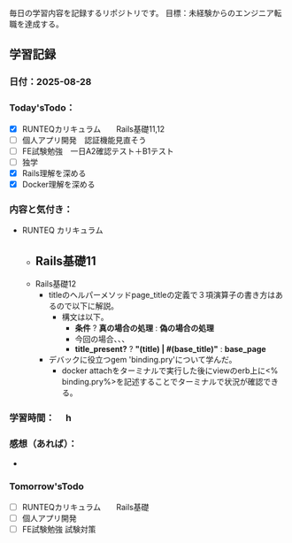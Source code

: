 毎日の学習内容を記録するリポジトリです。
目標：未経験からのエンジニア転職を達成する。

## 学習記録
### 日付：2025-08-28
### Today'sTodo：
- [x] RUNTEQカリキュラム　　Rails基礎11,12
- [ ] 個人アプリ開発　認証機能見直そう
- [ ] FE試験勉強　一日A2確認テスト＋B1テスト
- [ ] 独学
- [x] Rails理解を深める
- [x] Docker理解を深める　
### 内容と気付き：
- RUNTEQ カリキュラム　
    - Rails基礎11
        - 
    - Rails基礎12
        - titleのヘルパーメソッドpage_titleの定義で３項演算子の書き方はあるので以下に解説。
            - 構文は以下。
                - **条件** ?  **真の場合の処理** : **偽の場合の処理**
                - 今回の場合、、、
                - **title_present?** ? **"(title) | #(base_title)"** : **base_page**
        - デバックに役立つgem 'binding.pry'について学んだ。
            - docker attachをターミナルで実行した後にviewのerb上に<% binding.pry%>を記述することでターミナルで状況が確認できる。

### 学習時間：　  h
### 感想（あれば）：
- 
### Tomorrow'sTodo
- [ ] RUNTEQカリキュラム　　Rails基礎
- [ ] 個人アプリ開発　
- [ ] FE試験勉強 試験対策